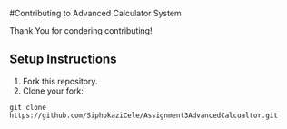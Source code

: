 #Contributing to Advanced Calculator System

Thank You for condering contributing!

## Setup Instructions
1. Fork this repository.
2. Clone your fork:
```
git clone https://github.com/SiphokaziCele/Assignment3AdvancedCalcualtor.git